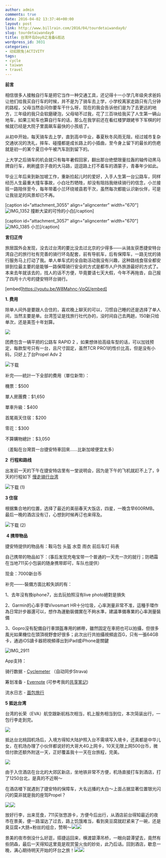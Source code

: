 ```yaml
---
author: admin
comments: true
date: 2016-04-02 13:37:46+00:00
layout: post
link: http://www.billrain.com/2016/04/tourdetaiwanday0/
slug: tourdetaiwanday0
title: 台湾环岛Day0之准备&抵达
wordpress_id: 3031
categories:
- 动如脱兔|ACTIVITY
tags:
- cycle
- taiwan
- travel
---
```


**前言**

相信很多人接触自行车是把它当作一种交通工具，还记得十一小学几年级央求爸妈让他们给我买自行车的时候，并不是为了骑车去上学，小学校离家走路只有几分钟的路程，父母当然会问你要车干什么呀，现在的我会告诉他们是为了去更远的地方，三年级的我只会软磨硬泡，父母坳不过我，花了三百块给我买了人生第一辆山地车，如果三轮车也算自行车的话，那么在我学前还在看红楼梦跟姥爷下军棋的时候就已经是大院子里面飙车最快的小孩纸了。

从初中开始，每天骑车去上学，直到高中毕业，春夏秋冬风雨无阻，经过城市复杂交通状况的洗礼，摔车、碰撞都是成长路上的小插曲，至今身上留下的最长的伤疤就是初一的某个夏日中午被汽车刮到留下的。

上大学之后骑车的机会就只有每年暑假回家，翻出那台绝壁限量拉轰的轴传动黑马牌自行车，刷刷盛京子夜的大马路，逗逗路上打不着车的酒蒙子，青春年少如此。

毕业三年后来到新加坡工作，重新捡起儿时的爱好，入手人生第一台公路车，同样经历人生最重大撞车事故，小白壮烈牺牲，却没有阻挡我继续骑行的信念，小兰接班一路陪伴至今，每年带着小兰环绕坡县若干次，虽然每次都能认识新伙伴，可是让我驻足的风景却已不再。<!-- more -->

[caption id="attachment_3055" align="aligncenter" width="670"]![IMG_1352](http://www.billrain.com/billrain/wp-content/uploads/IMG_1352-1024x768.jpg) 撞断大梁的可怜的小白[/caption]

[caption id="attachment_3057" align="aligncenter" width="670"]![IMG_1385](http://www.billrain.com/billrain/wp-content/uploads/IMG_1385-1024x768.jpg) 小兰[/caption]


**言归正传**




旅居国外会发现，没去过台湾的要比没去过北京的少得多——从骑友获悉捷安特台湾自己的旅行社有完善的骑行环岛配套，前有导航车，后有保障车，一路无忧的骑行服务马上打动了我。单人单车式的全自助活动我没有兴趣，这种路线食宿全都安排到位最主要的是能够一路保障骑行安全的方式是都市人户外旅游最好的方式了。本来去年就该去的，找人的话不方便，毕竟要请七天大假，今年不再拖沓，自己报了四月十六号的捷安特环台骑行。


[embed]https://youtu.be/W8Mahnc-VpQ[/embed]


**1. 费用**




除单人间外是要跟人合住的，喜欢晚上聊天的可以，习惯自己睡的还是选择了单人间，当然主要是单。台湾签证是找旅行社代办的，没时间自己去两趟，150新只给单次，还是美签十年划算。




![](http://www.giantcyclingworld.com/web/uploaded/filemanager/e9fa7dfd-f3c9-4bee-bed8-f89668fc60a8.jpg)




团费包含一辆平把的公路车 RAPID 2 ，如果想体验高级车型的话，可以加钱预定，每款型号只有一台，且尺寸固定，虽然TCR PRO1的性价比高，但是没有小码，只好上了台Propel Adv 2


![下载](http://www.billrain.com/billrain/wp-content/uploads/下载.png)

补完——統計一下全部的費用（單位新幣）：

機票：$500

單人房團費：$1,650

單車升級：$400

首尾兩天住宿：$200

零花：$300

不算購物總計：$3,050

（差點在台灣買一台捷安特車回來……比新加坡便宜太多）


**2  行程和路线**




出发前一天的下午在捷安特店里有一堂说明会，因为是下午的飞机就赶不上了，9天的行程如下 [慢走骑行台湾](http://www.billrain.com/billrain/wp-content/uploads/台湾.pdf)




![下载 (1)](http://www.billrain.com/billrain/wp-content/uploads/下载-1.png)





**3 住宿**




根据集合地的位置，选择了最近的美丽春天大饭店，四星，一晚含早600RMB。最后一晚的酒店没有订，心想到时候再订也来得及。




![下载 (2)](http://www.billrain.com/billrain/wp-content/uploads/下载-2.png)




 **4 携带物品**





捷安特提供的物品有：鞍马包 头盔 水壶 雨衣 前后车灯 码表




自己携带的物品如下：(事后发现充电宝带一个普通的一天充一次的就行；防晒霜在当地711买小包装的随身携带即可，车队也提供）




现金：7000新台币







补完——-裝備方面比較失誤的有：




1、去年沒有換iphone7，出去玩拍照沒有live photo絕對是損失




2、Garmin的心率手環Vivosmart HR十分垃圾，心率測量非常不准，這種手環作為日常計步器還可以，想作為運動裝備實在不夠水準，建議準備專業的心率測量裝備




3、Gopro沒有配備自行車頭盔專用的綁帶，雖然固定在車把也可以拍攝，但很多風光如果機位在頭頂視野會好很多；此次出行共拍攝視頻逾百G，只有一張64GB卡，通過iOS讀卡器把視頻導出到iPad或iPhone是關鍵




![IMG_2911](http://www.billrain.com/billrain/wp-content/uploads/IMG_2911-1024x1024.jpg)




App支持：




骑行数据 - [Cyclemeter](https://itunes.apple.com/app/apple-store/id330595774?mt=8) （自动同步Strava)




筹划准备 - [Evernote](https://itunes.apple.com/us/app/evernote-capture-notes-sync/id281796108?mt=8) (可参考我的[共享笔记](https://www.evernote.com/pub/billrain/CycleTaiwan))




流水日志 - [面包旅行](http://web.breadtrip.com/trips/2387282839/)




**5 抵达台湾**




台湾的长荣（EVA）航空跟新航档次相当，机上服务相当到位，本次简装出行，一包行李走到完。




[![](http://www.billrain.com/billrain/wp-content/uploads/img_3113-1024x1024.jpg)](http://www.billrain.com/billrain/wp-content/uploads/img_3113.jpg)[
](http://www.billrain.com/billrain/wp-content/uploads/img_3117.jpg)




抵达台北桃园机场后，入境方得知大陆护照入台不需填写入境卡，还真都是中华儿女，在机场办理了小伙伴都说好的大哥大4G上网卡，10天无限上网500台币，微信付款还额外附送一天，正好覆盖我十一天在台旅程，完美。




![](http://www.billrain.com/billrain/wp-content/uploads/img_3117-1024x1024.jpg)




由于入住酒店在台北的大郊区新店，坐地铁非常不方便，机场直接打车到酒店，打了1250台北，是真的不近啊～




在酒店楼下就遇到了捷安特的保障车，大名远播的大白～上面占据显著位置银光闪闪的莫非就是我的座驾Propel？




![](http://www.billrain.com/billrain/wp-content/uploads/img_3123-768x1024.jpg)![](http://www.billrain.com/billrain/wp-content/uploads/img_3124-1024x768.jpg)




放好行李，出来觅食，711买张悠游卡，方便今后出行，从酒店前台得知最近的夜市在景美，便一路溜达了过去，路上饥饿难当，看到臭豆腐就赶紧来了一碗，还是臭豆腐+大肠+粉丝的组合，赞啊～![](http://www.billrain.com/billrain/wp-content/uploads/img_3128-1024x768.jpg)![](http://www.billrain.com/billrain/wp-content/uploads/img_3127-1024x1024.jpg)




景美的夜市倒没什么好逛，搭捷运回来，横渡碧潭吊桥，一眼向碧潭望去，竟然有些阴森，最后一天得知这里竟是观赏萤火虫的妙处，此乃后话。回到酒店，歇息一晚，满心期待明天开始的环台之旅！![](http://www.billrain.com/billrain/wp-content/uploads/img_3140-1024x768.jpg)![](http://www.billrain.com/billrain/wp-content/uploads/img_3139-768x1024.jpg)
